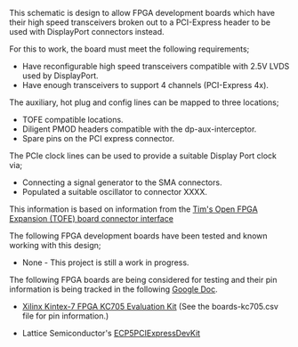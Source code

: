 
This schematic is design to allow FPGA development boards which have their high
speed transceivers broken out to a PCI-Express header to be used with
DisplayPort connectors instead.

For this to work, the board must meet the following requirements;
 * Have reconfigurable high speed transceivers compatible with 2.5V LVDS used
   by DisplayPort.
 * Have enough transceivers to support 4 channels (PCI-Express 4x).

The auxiliary, hot plug and config lines can be mapped to three locations;
 * TOFE compatible locations.
 * Diligent PMOD headers compatible with the dp-aux-interceptor.
 * Spare pins on the PCI express connector.

The PCIe clock lines can be used to provide a suitable Display Port clock via;
 * Connecting a signal generator to the SMA connectors.
 * Populated a suitable oscillator to connector XXXX.

This information is based on information from the
[Tim's Open FPGA Expansion (TOFE) board connector interface](https://docs.google.com/spreadsheets/d/15rivtOcSG4kqKf0AUK_OwBfs67XQtW8byr8kc5FUTgE/edit#gid=1672381710)

The following FPGA development boards have been tested and known working with
this design;

 * None - This project is still a work in progress.

The following FPGA boards are being considered for testing and their pin
information is being tracked in the following 
[Google Doc](https://docs.google.com/spreadsheets/d/1lWmWJ1-ANhsEsvpYTgBhPL2qnzWC2HEEkqb_Rro3W5U/edit#gid=939622631).

 * [Xilinx Kintex-7 FPGA KC705 Evaluation Kit](http://www.xilinx.com/products/boards-and-kits/ek-k7-kc705-g.html) 
   (See the boards-kc705.csv file for pin information.)

 * Lattice Semiconductor's [ECP5PCIExpressDevKit](http://latticesemi.com/Products/DevelopmentBoardsAndKits/ECP5PCIExpressDevKit.aspx)

